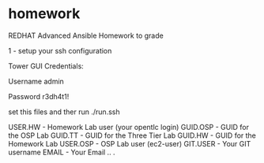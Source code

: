 # homework
REDHAT Advanced Ansible Homework to grade

1 - setup your ssh configuration


Tower GUI Credentials:

Username
admin

Password
r3dh4t1!

set this files and ther run ./run.ssh

USER.HW		- Homework Lab user (your opentlc login)
GUID.OSP	- GUID for the OSP Lab
GUID.TT		- GUID for the Three Tier Lab
GUID.HW		- GUID for the Homework Lab
USER.OSP	- OSP Lab user (ec2-user)
GIT.USER	- Your GIT username
EMAIL			- Your Email
..
.
